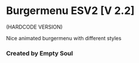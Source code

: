 # Burgermenu ESV2 [V 2.2]
(HARDCODE VERSION)

Nice animated burgermenu with different styles
### Created by Empty Soul
